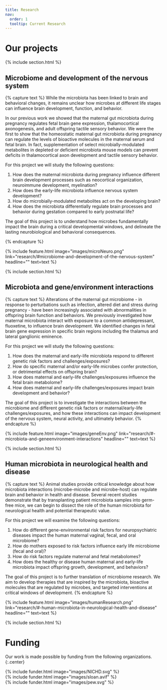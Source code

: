 ```yaml
---
title: Research
nav:
  order: 1
  tooltip: Current Research
---
```


# <i class="fas fa-flask"></i>Our projects

{% include section.html %}
## <i class="fas fa-brain"></i>Microbiome and development of the nervous system
{% capture text %}
While the microbiota has been linked to brain and behavioral changes, it remains unclear how microbes at different life stages can influence brain development, function, and behavior. 

In our previous work we showed that the maternal gut microbiota during pregnancy regulates fetal brain gene expression, thalamocortical axonogenesis, and adult offspring tactile sensory behavior. We were the first to show that the homeostatic maternal gut microbiota during pregnancy can regulate the levels of bioactive molecules in the maternal serum and fetal brain. In fact, supplementation of select microbially-modulated metabolites in depleted or deficient microbiota mouse models can prevent deficits in thalamocortical axon development and tactile sensory behavior. 


For this project we will study the following questions:
1. How does the maternal microbiota during pregnancy influence different brain development processes such as neocortical organization, neuroimmune development, myelination? 
2. How does the early-life microbiota influence nervous system development? 
3. How do microbially-modulated metabolites act on the developing brain?
4. How does the microbiota differentially regulate brain processes and behavior during gestation compared to early postnatal life?


The goal of this project is to understand how microbes fundamentally impact the brain during a critical developmental windows, and delineate the lasting neurobiological and behavioral consequences.

{% endcapture %}

{%
  include feature.html
  image="images/microNeuro.png"
  link="research/#microbiome-and-development-of-the-nervous-system"
  headline=""
  text=text
%}

{% include section.html %}
## <i class="fas fa-dna"></i>Microbiota and gene/environment interactions 
{% capture text %}
Alterations of the maternal gut microbiome - in response to perturbations such as infection, altered diet and stress during pregnancy - have been increasingly associated with abnormalities in offspring brain function and behaviors. We previously investigated how maternal microbiota interact with exposure to a common antidepressant, fluoxetine, to influence brain development. We identified changes in fetal brain gene expression in specific brain regions including the thalamus and lateral ganglionic eminence. 

For this project we will study the following questions:
1. How does the maternal and early-life microbiota respond to different genetic risk factors and challenges/exposures? 
2. How do specific maternal and/or early-life microbes confer protection, or detrimental effects on offspring brain?
3. How does maternal and early-life challenges/exposures influence the fetal brain metabolome?
4. How does maternal and early-life challenges/exposures impact brain development and behavior?

The goal of this project is to investigate the interactions between the microbiome and different genetic risk factors or maternal/early-life challenges/exposures, and how these interactions can impact development of the nervous system, neural activity, and ultimately behavior.
{% endcapture %}

{%
  include feature.html
  image="images/geneEnv.png"
  link="research/#-microbiota-and-geneenvironment-interactions"
  headline=""
  text=text
%}

{% include section.html %}
## <i class="fas fa-user"></i>Human microbiota in neurological health and disease

{% capture text %}
Animal studies provide critical knowledge about how microbiota interactions (microbe-microbe and microbe-host) can regulate brain and behavior in health and disease. Several recent studies demonstrate that by transplanting patient microbiota samples into germ-free mice, we can begin to dissect the role of the human microbiota for neurological health and potential therapeutic value. 

For this project we will examine the following questions:
1. How do different gene-environmental risk factors for neuropsychiatric diseases impact the human maternal vaginal, fecal, and oral microbiome?
2. How do mothers exposed to risk factors influence early life microbiome (fecal and oral)?
3. How do risk factors regulate maternal and fetal metabolomes?
4. How does the healthy or disease human maternal and early-life microbiota impact offspring growth, development, and behaviors?

The goal of this project is to further translation of microbiome research. We aim to develop therapies that are inspired by the microbiota, bioactive molecules that are regulated by microbes, and targeted interventions at critical windows of development. 
{% endcapture %}

{%
  include feature.html
  image="images/humanResearch.png"
  link="research/#-human-microbiota-in-neurological-health-and-disease"
  headline=""
  text=text
%}

{% include section.html %}

# <i class="fas fa-dollar-sign"></i>Funding

Our work is made possible by funding from the following organizations.
{:.center}

{% include funder.html image="images/NICHD.svg" %}\
{% include funder.html image="images/sloan.avif" %}\
{% include funder.html image="images/pew.svg" %}


